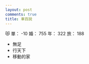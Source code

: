 ```yaml
---
layout: post
comments: true
title: 車百說
---
```


:heart_eyes_cat: 單： -10 婚： 755 年： 322 旅： 188

- 無足
- 行天下
- 移動的家

